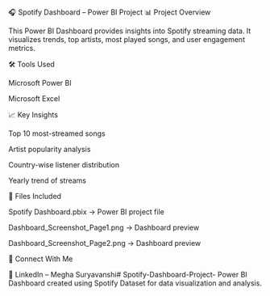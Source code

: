 🎧 Spotify Dashboard – Power BI Project
📊 Project Overview

This Power BI Dashboard provides insights into Spotify streaming data.
It visualizes trends, top artists, most played songs, and user engagement metrics.

🛠️ Tools Used

Microsoft Power BI

Microsoft Excel

📈 Key Insights

Top 10 most-streamed songs

Artist popularity analysis

Country-wise listener distribution

Yearly trend of streams

📂 Files Included

Spotify Dashboard.pbix → Power BI project file

Dashboard_Screenshot_Page1.png → Dashboard preview

Dashboard_Screenshot_Page2.png → Dashboard preview

🔗 Connect With Me

💼 LinkedIn – Megha Suryavanshi# Spotify-Dashboard-Project-
Power BI Dashboard created using Spotify Dataset for data visualization and analysis.
